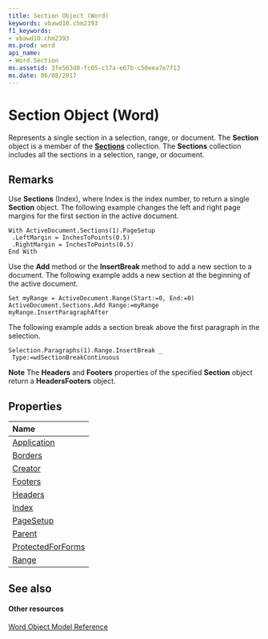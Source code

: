 ```yaml
---
title: Section Object (Word)
keywords: vbawd10.chm2393
f1_keywords:
- vbawd10.chm2393
ms.prod: word
api_name:
- Word.Section
ms.assetid: 3fe563d8-fc05-c17a-e67b-c50eea7e7f13
ms.date: 06/08/2017
---
```



# Section Object (Word)

Represents a single section in a selection, range, or document. The  **Section** object is a member of the **[Sections](sections-object-word.md)** collection. The **Sections** collection includes all the sections in a selection, range, or document.


## Remarks

Use  **Sections** (Index), where Index is the index number, to return a single **Section** object. The following example changes the left and right page margins for the first section in the active document.


```
With ActiveDocument.Sections(1).PageSetup 
 .LeftMargin = InchesToPoints(0.5) 
 .RightMargin = InchesToPoints(0.5) 
End With
```

Use the  **Add** method or the **InsertBreak** method to add a new section to a document. The following example adds a new section at the beginning of the active document.




```
Set myRange = ActiveDocument.Range(Start:=0, End:=0) 
ActiveDocument.Sections.Add Range:=myRange 
myRange.InsertParagraphAfter
```

The following example adds a section break above the first paragraph in the selection.




```
Selection.Paragraphs(1).Range.InsertBreak _ 
 Type:=wdSectionBreakContinuous
```


 **Note**  The  **Headers** and **Footers** properties of the specified **Section** object return a **HeadersFooters** object.


## Properties



|**Name**|
|:-----|
|[Application](section-application-property-word.md)|
|[Borders](section-borders-property-word.md)|
|[Creator](section-creator-property-word.md)|
|[Footers](section-footers-property-word.md)|
|[Headers](section-headers-property-word.md)|
|[Index](section-index-property-word.md)|
|[PageSetup](section-pagesetup-property-word.md)|
|[Parent](section-parent-property-word.md)|
|[ProtectedForForms](section-protectedforforms-property-word.md)|
|[Range](section-range-property-word.md)|

## See also


#### Other resources


[Word Object Model Reference](http://msdn.microsoft.com/library/be452561-b436-bb9b-6f94-3faa9a74a6fd%28Office.15%29.aspx)
